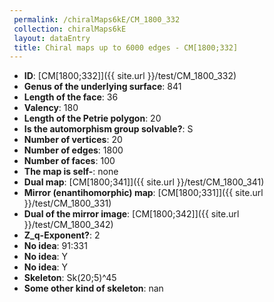 ```yaml
--- 
 permalink: /chiralMaps6kE/CM_1800_332 
 collection: chiralMaps6kE
 layout: dataEntry
 title: Chiral maps up to 6000 edges - CM[1800;332]
---
```


- **ID**: [CM[1800;332]]({{ site.url }}/test/CM_1800_332)
- **Genus of the underlying surface**: 841
- **Length of the face**: 36
- **Valency**: 180
- **Length of the Petrie polygon**: 20
- **Is the automorphism group solvable?**: S
- **Number of vertices**: 20
- **Number of edges**: 1800
- **Number of faces**: 100
- **The map is self-**: none
- **Dual map**: [CM[1800;341]]({{ site.url }}/test/CM_1800_341)
- **Mirror (enantihomorphic) map**: [CM[1800;331]]({{ site.url }}/test/CM_1800_331)
- **Dual of the mirror image**: [CM[1800;342]]({{ site.url }}/test/CM_1800_342)
- **Z_q-Exponent?**: 2
- **No idea**:  91:331
- **No idea**: Y
- **No idea**: Y
- **Skeleton**: Sk(20;5)^45
- **Some other kind of skeleton**: nan
